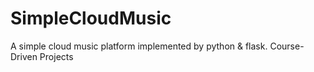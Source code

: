 # SimpleCloudMusic
A simple cloud music platform implemented by python &amp; flask. Course-Driven Projects
